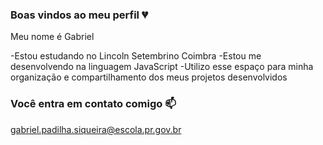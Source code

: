 ### Boas vindos ao meu perfil 💔

Meu nome é Gabriel

-Estou estudando no Lincoln Setembrino Coimbra
-Estou me desenvolvendo na linguagem JavaScript
-Utilizo esse espaço para minha organização e compartilhamento dos meus projetos desenvolvidos

### Você entra em contato comigo 📫
 
 gabriel.padilha.siqueira@escola.pr.gov.br
